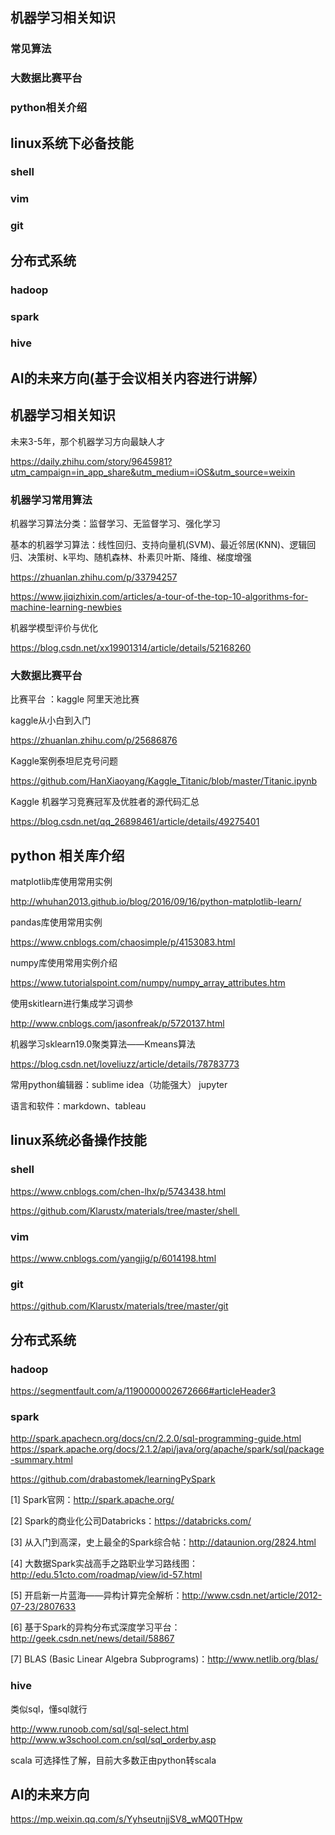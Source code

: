 ## 机器学习相关知识

### 常见算法

### 大数据比赛平台

### python相关介绍

## linux系统下必备技能

### shell

### vim

### git

## 分布式系统

### hadoop

### spark

### hive

##  AI的未来方向(基于会议相关内容进行讲解）

## 机器学习相关知识

未来3-5年，那个机器学习方向最缺人才

https://daily.zhihu.com/story/9645981?utm_campaign=in_app_share&utm_medium=iOS&utm_source=weixin

### 机器学习常用算法

机器学习算法分类：监督学习、无监督学习、强化学习

基本的机器学习算法：线性回归、支持向量机(SVM)、最近邻居(KNN)、逻辑回归、决策树、k平均、随机森林、朴素贝叶斯、降维、梯度增强

https://zhuanlan.zhihu.com/p/33794257

https://www.jiqizhixin.com/articles/a-tour-of-the-top-10-algorithms-for-machine-learning-newbies


机器学模型评价与优化

https://blog.csdn.net/xx19901314/article/details/52168260

### 大数据比赛平台
比赛平台 ：kaggle  阿里天池比赛
 
kaggle从小白到入门

https://zhuanlan.zhihu.com/p/25686876

Kaggle案例泰坦尼克号问题

https://github.com/HanXiaoyang/Kaggle_Titanic/blob/master/Titanic.ipynb

Kaggle 机器学习竞赛冠军及优胜者的源代码汇总

https://blog.csdn.net/qq_26898461/article/details/49275401

## python 相关库介绍

matplotlib库使用常用实例

http://whuhan2013.github.io/blog/2016/09/16/python-matplotlib-learn/

pandas库使用常用实例

https://www.cnblogs.com/chaosimple/p/4153083.html

numpy库使用常用实例介绍

https://www.tutorialspoint.com/numpy/numpy_array_attributes.htm

使用skitlearn进行集成学习调参

http://www.cnblogs.com/jasonfreak/p/5720137.html

机器学习sklearn19.0聚类算法——Kmeans算法

https://blog.csdn.net/loveliuzz/article/details/78783773


常用python编辑器：sublime  idea（功能强大） jupyter

语言和软件：markdown、tableau

## linux系统必备操作技能

### shell

https://www.cnblogs.com/chen-lhx/p/5743438.html

https://github.com/Klarustx/materials/tree/master/shell 
 
### vim

https://www.cnblogs.com/yangjig/p/6014198.html

### git

https://github.com/Klarustx/materials/tree/master/git

## 分布式系统

### hadoop

https://segmentfault.com/a/1190000002672666#articleHeader3

### spark

http://spark.apachecn.org/docs/cn/2.2.0/sql-programming-guide.html
 
https://spark.apache.org/docs/2.1.2/api/java/org/apache/spark/sql/package-summary.html

https://github.com/drabastomek/learningPySpark

[1] Spark官网：http://spark.apache.org/

[2] Spark的商业化公司Databricks：https://databricks.com/

[3] 从入门到高深，史上最全的Spark综合帖：http://dataunion.org/2824.html

[4] 大数据Spark实战高手之路职业学习路线图：http://edu.51cto.com/roadmap/view/id-57.html

[5] 开启新一片蓝海——异构计算完全解析：http://www.csdn.net/article/2012-07-23/2807633

[6] 基于Spark的异构分布式深度学习平台：http://geek.csdn.net/news/detail/58867

[7] BLAS (Basic Linear Algebra Subprograms)：http://www.netlib.org/blas/
 
### hive

类似sql，懂sql就行

http://www.runoob.com/sql/sql-select.html
 
http://www.w3school.com.cn/sql/sql_orderby.asp

scala 可选择性了解，目前大多数正由python转scala

## AI的未来方向

https://mp.weixin.qq.com/s/YyhseutnjjSV8_wMQ0THpw
